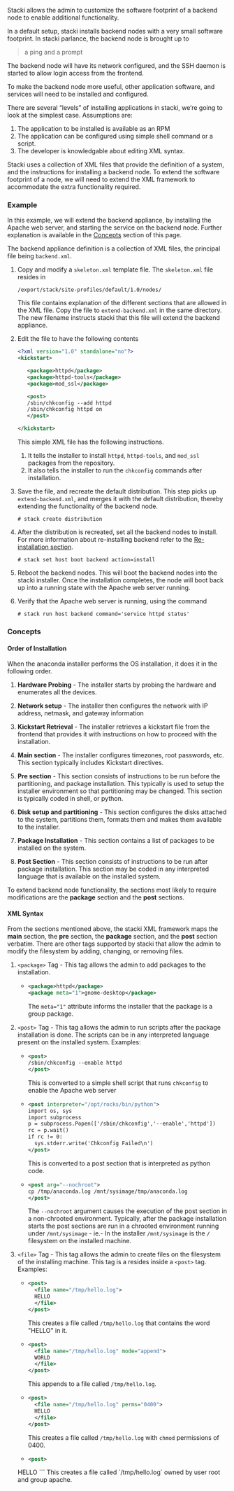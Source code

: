 Stacki allows the admin to customize the software
footprint of a backend node to enable additional
functionality.

In a default setup, stacki installs backend nodes with
a very small software footprint. In stacki parlance, the
backend node is brought up to
> a ping and a prompt

The backend node will have its network configured, and
the SSH daemon is started to allow login access from
the frontend.

To make the backend node more useful, other application
software, and services will need to be installed and
configured.

There are several “levels” of installing applications in stacki,
we’re going to look at the simplest case. Assumptions are:

1. The application to be installed is available as an RPM
2. The application can be configured using simple shell command
   or a script.
3. The developer is knowledgable about editing XML syntax.

Stacki uses a collection of XML files that provide the definition
of a system, and the instructions for installing a backend node.
To extend the software footprint of a node, we will need to extend
the XML framework to accommodate the extra functionality required.

### Example

In this example, we will extend the backend appliance, by installing
the Apache web server, and starting the service on the backend
node. Further explanation is available in the
[Concepts](#Concepts) section of this page.

The backend appliance definition is a collection of XML files,
the principal file being `backend.xml`.  

1. Copy and modify a `skeleton.xml` template file.
   The `skeleton.xml` file resides in

   ```
   /export/stack/site-profiles/default/1.0/nodes/
   ```
   This file contains explanation of the different sections
   that are allowed in the XML file.
   Copy the file to `extend-backend.xml` in the same directory.
   The new filename instructs stacki that this file will extend
   the backend appliance.

2. Edit the file  to have the following contents
   ```xml
   <?xml version="1.0" standalone="no"?>
   <kickstart>

      <package>httpd</package>
      <package>httpd-tools</package>
      <package>mod_ssl</package>

      <post>
      /sbin/chkconfig --add httpd
      /sbin/chkconfig httpd on
      </post>

   </kickstart>
   ```
   This simple XML file has the following instructions.
   1. It tells the installer to install `httpd`, `httpd-tools`,
      and `mod_ssl` packages from the repository.
   2. It also tells the installer to run the `chkconfig` commands
      after installation.
      
3. Save the file, and recreate the default distribution. This step
   picks up `extend-backend.xml`, and merges it with the default
   distribution, thereby extending the functionality of the backend node.

   ```
   # stack create distribution
   ```
4. After the distribution is recreated, set all the backend nodes
   to install. For more information about re-installing backend
   refer to the [Re-installation section](Backend-Installation#re-installation).

   ```
   # stack set host boot backend action=install
   ```
5. Reboot the backend nodes. This will boot the backend nodes into
   the stacki installer. Once the installation completes, the node
   will boot back up into a running state with the Apache web server
   running.
6. Verify that the Apache web server is running, using the command

   ```
   # stack run host backend command='service httpd status'
   ```

### Concepts

#### Order of Installation
When the anaconda installer performs the OS installation, it does
it in the following order.

1.  **Hardware Probing** - The installer starts by probing the
    hardware and enumerates all the devices.

1.  **Network setup**  - The installer then configures the network with
    IP address, netmask, and gateway information

1.  **Kickstart Retrieval** - The installer retrieves a kickstart file
    from the frontend that provides it with instructions on how
    to proceed with the installation.

1.  **Main section** - The installer configures timezones, root
    passwords, etc. This section typically includes Kickstart directives.

1.  **Pre section** - This section consists of instructions to be run
    before the partitioning, and package installation. This
    typically is used to setup the installer environment so that
    partitioning may be changed. This section is typically coded
    in shell, or python.

1.  **Disk setup and partitioning** - This section configures the
    disks attached to the system, partitions them, formats them
    and makes them available to the installer.

1.  **Package Installation** - This section contains a list of
    packages to be installed on the system.

1.  **Post Section** - This section consists of instructions to be
    run after package installation. This section may be coded in
    any interpreted language that is available on the installed
    system.

To extend backend node functionality, the sections most likely to
require modifications are the **package** section and the **post**
sections.

#### XML Syntax

From the sections mentioned above, the stacki XML framework
maps the **main** section, the **pre** section, the **package**
section, and the **post** section verbatim. There are other tags
supported by stacki that allow the admin to modify the filesystem
by adding, changing, or removing files.

1.  `<package>` Tag - This tag allows the admin to add packages to
    the installation.

    * ```xml
      <package>httpd</package>
      <package meta="1">gnome-desktop</package>
      ```
      The `meta="1"` attribute informs the installer that the
      package is a group package. 

2.  `<post>` Tag - This tag allows the admin to run scripts after
    the package installation is done. The scripts can be in any
    interpreted language present on the installed system.
    Examples:

    * ```xml
      <post>
      /sbin/chkconfig --enable httpd
      </post>
      ```
      This is converted to a simple shell script that runs
      `chkconfig` to enable the Apache web server

    * ```xml
      <post interpreter="/opt/rocks/bin/python">
      import os, sys
      import subprocess
      p = subprocess.Popen(['/sbin/chkconfig','--enable','httpd'])
      rc = p.wait()
      if rc != 0:
        sys.stderr.write('Chkconfig Failed\n')
      </post>
      ```
      This is converted to a post section that is interpreted as
      python code.

    * ```xml
      <post arg="--nochroot">
      cp /tmp/anaconda.log /mnt/sysimage/tmp/anaconda.log
      </post>
      ```
      The `--nochroot` argument causes the execution of the post
      section in a non-chrooted environment. Typically, after the
      package installation starts the post sections are run in a
      chrooted environment running under `/mnt/sysimage` - ie.-
      In the installer `/mnt/sysimage` is the `/` filesystem on
      the installed machine.

3.  `<file>` Tag - This tag allows the admin to create files on
    the filesystem of the installing machine. This tag is a
    resides inside a `<post>` tag.
    Examples:

    * ```xml
      <post>
        <file name="/tmp/hello.log">
        HELLO
        </file>
      </post>
      ```
      This creates a file called `/tmp/hello.log` that contains
      the word "HELLO" in it.

    * ```xml
      <post>
        <file name="/tmp/hello.log" mode="append">
        WORLD
        </file>
      </post>
      ```
      This appends to a file called `/tmp/hello.log`.

    * ```xml
      <post>
        <file name="/tmp/hello.log" perms="0400">
        HELLO
        </file>
      </post>
      ```
      This creates a file called `/tmp/hello.log` with
      `chmod` permissions of 0400.

    * ```xml
      <post>
	<file name="/tmp/hello.log" owner="root:apache">
        HELLO
        </file>
      </post>
      ```
      This creates a file called `/tmp/hello.log` owned by user
      root and group apache.
